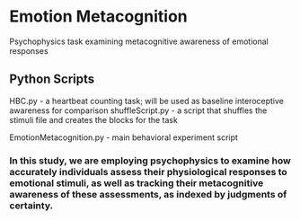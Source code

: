 # Emotion Metacognition
Psychophysics task examining metacognitive awareness of emotional responses

## Python Scripts
HBC.py - a heartbeat counting task; will be used as baseline interoceptive awareness for comparison
shuffleScript.py - a script that shuffles the stimuli file and creates the blocks for the task

EmotionMetacognition.py - main behavioral experiment script

### In this study, we are employing psychophysics to examine how accurately individuals assess their physiological responses to emotional stimuli, as well as tracking their metacognitive awareness of these assessments, as indexed by judgments of certainty.
